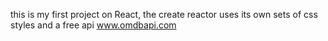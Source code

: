 this is my first project on React, 
the create reactor uses its own sets of css styles and a free api www.omdbapi.com